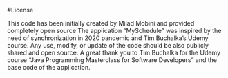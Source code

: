 #License

This code has been initially created by Milad Mobini and provided completely open source
The application “MySchedule” was inspired by the need of synchronization in 2020 pandemic and Tim Buchalka’s Udemy course.
Any use, modify, or update of the code should be also publicly shared and open source.
A great thank you to Tim Buchalka for the Udemy course “Java Programming Masterclass for Software Developers” and the base code of the application.
